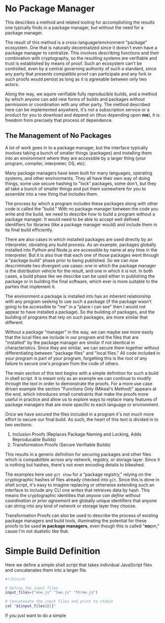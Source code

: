 # No Package Manager

This describes a method and related tooling for accomplishing the results one typically finds in a package manager, but without the need for a package manager.

The result of this method is a cross-language/environment "package" ecosystem. One that is naturally decentralized since it doesn't even have a package manager to centralize. This involves describing functions and their combination with cryptography, so the resulting systems are verifiable and trust is established by means of proof. Such an ecosystem can't be controlled, even by a central governing authority of such a standard, since any party that presents compatible proof can participate and any fork in such proofs would persist as long as it is agreeable between only two actors.

Along the way, we aquire verifiable fully reproducible builds, and a method by which anyone can add new forms of builds and packages without permission or coordination with any other party. The method described here can be implemented anywhere, it's not a subscription service or a product for you to download and depend on (thus depending upon **me**), it is freedom from precisely that process of dependence.

## The Management of No Packages

A lot of work goes in to a package manager, but the interface typically involves taking a bunch of smaller things (packages) and installing them into an environment where they are accessible by a larger thing (your program, compiler, interpreter, OS, etc).

Many package managers have been built for many languages, operating systems, and other environments. They all have their own way of doing things, some use secure hashing to "lock" packages, some don't, but they all take a bunch of smaller things and put them somewhere for you to assemble into a new thing that includes them.

The process by which a program includes these packages along with other code is called the "build." With no package manager between the code you write and the build, we need to describe how to build a program without a package manager. It would need to be able to accept well defined identifiers for libraries (like a package manager would) and include them in its final build efficiently.

There are also cases in which installed packages are used directly by an interpreter, obviating any build process. As an example, packages globally installed into Python and Node.js are accessible by name at any time in the interpreter. But it is also true that each one of those packages went through a "package build" phase prior to being published. So we can now descriminate two divergent use cases: one in which the package manager is the distribution vehicle for the result, and one in which it is not. In both cases, a build phase like we describe can be used either in publishing the package or in building the final software, which ever is more suitable to the parties that implement it.

The environment a package is installed into has an inherent relationship with any program seeking to use such a package (if the package wasn't going to be accessible to "me" in a "place i can see" then I would not appear to have installed a package). So the building of packages, and the building of programs that rely on such packages, are more similar that different.

Without a package "manager" in the way, we can maybe see more easily that the local files we include in our program and the files that are "installed" by the package manager are similar if not identical in characteristics. Since they are similar, we can secure them together without differentiating between "package files" and "local files." All code included in your program is part of your program, forgetting this is the root of any failure to secure one's program from the code of others.

The main section of this text begins with a simple definition for such a build in shell script. It is meant only as an example we can continue to modify through the text in order to demonstrate the proofs. For a more use case driven example the section "Functions Only (Mikeal's Method)" appears at the end, which introduces small constraints that make the proofs more useful in practice and allow us to explore ways to replace many features of package managers that are more specific to each language or environment.

Once we have secured the files included in a program it's not much more effort to secure our final build. As such, the heart of this text is divided in to two sections:

1. Inclusion Proofs (Replaces Package Naming and Locking, Adds Reproducable Builds)
2. Transformation Proofs (Secure Verifiable Builds)

This results in a generic definition for securing packages and other files which is compabitible across any network, registry, or storage layer. Since it is nothing but hashes, there's not even encoding details to bikeshed.

The examples here use `git show` for a "package registry," relying on the cryptographic hashes of files already checked into `git`. Since this is done in shell script, it's easy to imagine replacing or otherwise extending such an interface to include any CLI one writes that retreives data by hash. This means the cryptographic identities that *anyone can define without coordination or prior agreement* are globally unique identifiers that anyone can string into any kind of network or storage layer they choose.

Transformation Proofs can also be used to describe the process of existing package managers and build tools, illuminating the potential for these proofs to be used **in package managers**, even though this is called "**no**pm," cause I'm not dualistic like that.

# Simple Build Definition

Here we define a simple shell script that takes individual JavaScript files and concatenates them into a larger file.

```zsh
#!/bin/sh

# Define the input files
input_files=("one.js" "two.js" "three.js")

# Concatenate the input files and print to stdout
cat "${input_files[@]}"
```

If you just want to do a simple <script> include, this is actually a working build already.

A CommonJS build would look like this:

```zsh
#!/bin/sh

# Define the input files
input_files=("one.js" "two.js" "three.js")

# Read the content of each file into a variable
content_one=$(cat "one.js")
content_two=$(cat "two.js")
content_three=$(cat "three.js")

# Print the CommonJS module to stdout
cat <<EOF
module.exports = {
  one: \`
$content_one
  \`,
  two: \`
$content_two
  \`,
  three: \`
$content_three
  \`
};
EOF
```

If you want it to be an ESM module you add this:

```zsh
#!/bin/sh

# Define the input files
input_files=("one.js" "two.js" "three.js")

# Read the content of each file into a variable
content_one=$(cat "one.js")
content_two=$(cat "two.js")
content_three=$(cat "three.js")

# Print the ES Module to stdout
cat <<EOF
export const one = \`
$content_one
\`;

export const two = \`
$content_two
\`;

export const three = \`
$content_three
\`;
EOF
```

If you want to minify it, you can do this:

```zsh
./build.sh | uglifyjs -c -m
```

Now that we have a simple build definition, we can move on to securing the files we include in our program ("locking" in package manager terms).

After that, we'll secure the process by which we build, such that any build process, not just one as trivial as the one above, can be secured in the same way. With that, we'll have the means to describe cross-platform, cross-language, purely cryptographic "packaging" that can be accomplished **without** a package manager or **within** a package manager itself.

# Inclusion Proofs

In our prior example, the build was a file that read other files directly and concatenated them together. We're going to make a slight modification to that process:

1. We're going to return an *inclusion proof* for our input files from the build process.
2. We're going to add a flag that allows us to build from that *inclusion proof* (looking up and verifying hash identities from `git show`) rather than local files.

Our build reads a bunch of files and performs a transformation on them to produce a new file that includes what it needs from these parts. The fact that these are "files" is not relevant, all builds takes a bunch of smaller things and combine them into a new thing. Files are obvious/easy to hash, other things a build may rely on could be more abstract or difficult to hash but accomplishable in any system.

Using `git show` to retrieve file content by hash identity means building from proof will only work if the files are actually checked in to git. This is a simple way to demonstrate core concepts, and is trivially replaced with any CLI that retrieves files by hash. We'll be using git's hash identity algorithm to secure the files we include in our program, so our proofs will expect this algorithm. That doesn't mean we're incompatible with other algorithms, it's easy to produce alternate identities for the same content using different algorithms, and once you know they are equivalent (verifiably so!) you can use them interchangably as you hold a verifiable proof of their equivalency.

```zsh
#!/bin/sh

identify() {
  # Make a git hash from a string
  echo "$1" | git hash-object --stdin
}

read_hash() {
  # Read a file by hash (must be committed to local git repo)
  local hash="$1"
  local content
  content=$(git show "$hash")

  # Validate the content by re-computing the hash
  local computed_hash
  computed_hash=$(echo "$content" | git hash-object --stdin)

  if [ "$computed_hash" != "$hash" ]; then
    echo "Validation failed: content hash does not match original hash" >&2
    return 1
  fi

  echo "$content"
}

# Define the source files
source_files=("one.js" "two.js" "three.js")

# Initialize variables
build_from_proof=false
proof_hashes=()

# Parse command-line arguments
while getopts ":i" opt; do
  case $opt in
    i)
      build_from_proof=true
      ;;
    \?)
      echo "Invalid option: -$OPTARG" >&2
      exit 1
      ;;
  esac
done
shift $((OPTIND -1))

# Initialize content list
content=()

if [ "$build_from_proof" = true ]; then
  # Build from proof mode
  while IFS= read -r hash; do
    proof_hashes+=("$hash")
  done
  for hash in "${proof_hashes[@]}"; do
    content_item=$(read_hash "$hash")
    if [ $? -ne 0 ]; then
      exit 1
    fi
    content+=("$content_item")
  done
else
  # No arguments passed, use local files
  for file in "${source_files[@]}"; do
    if [ -f "$file" ]; then
      content+=("$(cat "$file")")
    else
      echo "File not found: $file" >&2
      exit 1
    fi
  done
fi

# Simple concatenation for a build example
concatenated_content=$(printf "%s\n" "${content[@]}")

# Print the concatenated content to stdout
echo "$concatenated_content" > program.js

# Print the hashes of the content
for c in "${content[@]}"; do
  echo "$(identify "$c")"
done
```

```
% ./build.sh
a8ad70ecbc4cb81726bb7a3f0d09e5164f95bbd5
e4360d0a350feb1256781db8e63cdcb4b116ce23
9bed00d83c3925112f15cf7eb418469298bf5036
```

Now our build process writes a program (`program.js`) and outputs an inclusion proof.

This build program also accepts such a proof and builds from sources committed to git from the hash identities found in the inclusion proof.

```
% ./build.sh | ./build.sh -i
a8ad70ecbc4cb81726bb7a3f0d09e5164f95bbd5
e4360d0a350feb1256781db8e63cdcb4b116ce23
9bed00d83c3925112f15cf7eb418469298bf5036
```

You can verify it works by simply pipeing the output of the build into a new build with the `-i` flag. The output should be identical to `./build.sh`.

```
diff <(./build.sh) <(./build.sh | ./build.sh -i)
```

This diff should always be empty, so if you want a command that will fail if the build is not reproducable, you can use this:

```
bash -c 'diff <(./build.sh) <(./build.sh | ./build.sh -i) > /dev/null || exit 1'
```

**This** is a *verifiably reproducable* build.

Now, let's make the build process itself just as verifiable.

# Transformation Proofs

In our very simple build, the entire content of the parts are included in the final program. This means that we could, if we wished, parse the parts from the final program in order to *derive* a proof.

When transformations result in programs that can have their proofs derived from the result, or even a combination of the result and other information (like source-maps), we already have a verifiable build so long as we have knowledge of the build process.

If we can:
* Derive the inclusion proof from the build result,
* We are already in posession of the build result, and its inclusion proof,
* Knowing the build process we can call it with this proof and verify it is the same result.

**This** is a verifiable build.

However, there are many transformations which result in programs you cannot derive inclusion proof from 😅

In these cases, we need another proof that describes build *transformation*. A "transformation proof" represents the transformation of an *input* to an *output* by way of a single *transformation*. You can describe multiple transformations by chaining these proofs together, or by treating a large multi-stage process as a single transformation.

The proof is thus described as three hash identities in order:

1. *input* identity
2. *transformation* identity
3. *output* identity

This is a simple way to describe a transformation, and it is easy to see how this can be extended to more complex transformations.

We will now extend our previous example, writing a new `verifiable-build.js` file that calls `build.sh` and returns the transformation proof. This will demonstrate how to create a transformation proof from a build process when such a proof cannot be derived from the build result. So we will describe our prior build process which implemented our inclusion proof as a transformation proof in the following way:

1. Our *input* identity will be the identity of the full inclusion proof from our build. This means it would be identical if we were to pipe the output of the build directly or write it to a file.
2. `build.sh` describes our entire *transformation*. Since it depends on no other files other than those described in the inclusion proof, we can use the hash of `build.sh` as the *transformation* identity. If the build depended on other state we'd need to find a way to include that in the identity as well. *This topic will be explored later.*
3. Our *output* identity will be the identity of the final program.

```zsh
#!/bin/sh

identify() {
  # Make a git hash from a string
  echo "$1" | git hash-object --stdin
}

# Run the build script and capture the inclusion proof
inclusion_proof=$(./build.sh)

# Compute the hash of the inclusion proof
input_identity=$(identify "$inclusion_proof")

# Compute the hash of the build script
transformation_identity=$(identify "$(cat build.sh)")

# Compute the hash of the final program
output_identity=$(identify "$(cat program.js)")

proof=(
  "$input_identity"
  "$transformation_identity"
  "$output_identity"
)

# Print the transformation proof
for c in "${proof[@]}"; do
  echo c
done
```

That's it.

The following command will trigger a build and return our proof.

```
./verifiable-build.sh
```

There's a lot more that package managers do than just install files and lock them. We're going to continue to explore those, but this will be done by describing and signing information **about** these proofs. Rather than design around a central schema, or a central authority, we're going to allow for any schema to be used, and any authority you trust to be trusted.

Hash identities are universal global identifiers. We can build many highly compatible systems and protocols if we separate what can and cannot be verified. Since what we've described so far is a universal system, we can build many different systems on top of it. Files, packages, builds, and more can all be shared with only what we've already described.

# Functions Only (Mikeal's Method)

From this point forward, we're going to describe a system that presumes the *inclusions* (js files in our example) are all describing single functions.

This is for simplicity of presentation and the honest preference of the author. What is being described can also be described with more complex structures like classes, modules, or even entire programs. However, the more complex the structure, the more complex the system that must be present to verify it.

By staying simple we get to demonstrate the cryptography and the trust model without getting bogged down in the details. We'll also be assuming that the names of the functions can be derived from the content of the inclusions themselves because we don't want to design another structure for that to live in 😁 In use cases where this is not true, the function name information from elsewhere must be included in the inclusion identity or else you'll suffer from unverifiability caused by this indeterminism.

Most package managers are built before, or addressing systems built before, the rise of modern AI. They are built for developers first, automation second, and AI is rarely considered a consumer. We're going to reverse this order, so that our primary audience is AI, then automation, and finally developers. As such, we're free to imagine a system in which individual and bots can publish without permission granting but where what is being published is not just untrusted but highly suspect. When package registries take on the curation and moderation role they are known for they also leave the packages that are not curated or moderated to be "blessed." If malware was every published, it would be removed once such information was known.

As there is no registry, there is no central means by which one can curate such a list. Malware will be published, and if you are not verifying it isn't malware, you are at risk. This is the world we are building for. It's actually the world we already live in, supply chain attacks have been happening for years, and the best defense we have is AI detection like [Socket.dev](https://socket.dev). A publishing system that presumes from the beginning that packages are not presumed to be anything other than malware without other knowledge is a good way to build a system that is robust and not easily attacked.

We'll continue to utilize `git` for our "registry" and we'll using GitHub Actions for our "computing environment." This involves utilizing some underappreciated features of git, like the ability to commit blobs directly without a filename. We'll model our workflow from code change, to build, publish, numerous forms of verification and improvement, re-publishing, and finally consumption all by adding information to git branches, pushing them, and utilizing the trigger of a push to run a script that does the next step.

In each of these steps, the workflow could easily be split between actors, and when these methods are implemented in open networks numerous actors will take on many of these steps in parallel. GitHub Actions are simply a means by which we can present the separation of actors with varied concerns responding to information. Much of what we discuss could also be applied to existing package managers and their publishing workflows should they implement proofs and signatures rather than, or even alongside, centralized authorities.

onchange:
  - in main branch: build and publish proofs to published branch
  - in published branch: verify proofs and publish a verification signature back to the published branch **for AI and automation to consume**
  - in verified branch: publish signed facts and views about the build to the info branch
  - in info branch: verify facts and publish a markdown file back to the info branch **for humans to read**

In the end, we end up with a system that proactively validates a lot about packages before humans are ever even notified of a package existing. Software developers and AI that consume these functions have numerous facts and views about a package they can see and authenticate themselves if they don't trust the signers.

Since nothing is being described or exchanged other than hash identities, proofs, signatures, and information that arrives at these through computation, we can build a system that is highly compatible with many different systems and protocols. We can also build a system that is highly resistant to attack and highly resilient to failure. We haven't even defined what programming language this is for, and we don't need to because we'll only ever concern ourselves with data that has gone through verification that it is the language we prefer when we consume it. The same goes for any other characteristic.

🚧🚧🚧🚧🚧🚧🚧🚧

Under Construction

🚧🚧🚧🚧🚧🚧🚧🚧
